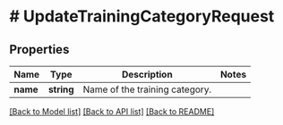 # # UpdateTrainingCategoryRequest

## Properties

Name | Type | Description | Notes
------------ | ------------- | ------------- | -------------
**name** | **string** | Name of the training category. |

[[Back to Model list]](../../README.md#models) [[Back to API list]](../../README.md#endpoints) [[Back to README]](../../README.md)
